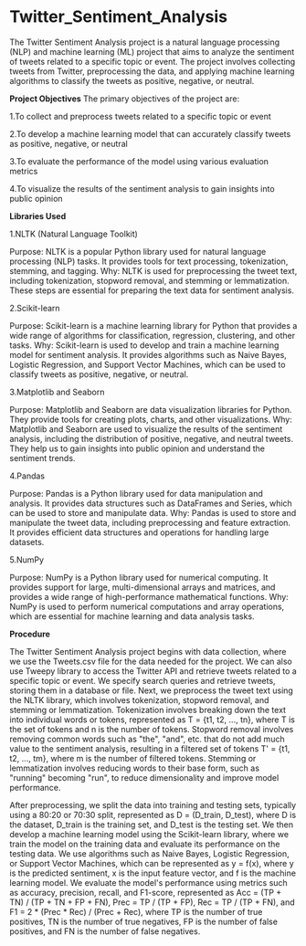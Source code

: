 # Twitter_Sentiment_Analysis
The Twitter Sentiment Analysis project is a natural language processing (NLP) and machine learning (ML) project that aims to analyze the sentiment of tweets related to a specific topic or event. The project involves collecting tweets from Twitter, preprocessing the data, and applying machine learning algorithms to classify the tweets as positive, negative, or neutral.

**Project Objectives**
The primary objectives of the project are:

1.To collect and preprocess tweets related to a specific topic or event

2.To develop a machine learning model that can accurately classify tweets as positive, negative, or neutral

3.To evaluate the performance of the model using various evaluation metrics

4.To visualize the results of the sentiment analysis to gain insights into public opinion

**Libraries Used**

1.NLTK (Natural Language Toolkit)

Purpose: NLTK is a popular Python library used for natural language processing (NLP) tasks. It provides tools for text processing, tokenization, stemming, and tagging.
Why: NLTK is used for preprocessing the tweet text, including tokenization, stopword removal, and stemming or lemmatization. These steps are essential for preparing the text data for sentiment analysis.

2.Scikit-learn

Purpose: Scikit-learn is a machine learning library for Python that provides a wide range of algorithms for classification, regression, clustering, and other tasks.
Why: Scikit-learn is used to develop and train a machine learning model for sentiment analysis. It provides algorithms such as Naive Bayes, Logistic Regression, and Support Vector Machines, which can be used to classify tweets as positive, negative, or neutral.

3.Matplotlib and Seaborn

Purpose: Matplotlib and Seaborn are data visualization libraries for Python. They provide tools for creating plots, charts, and other visualizations.
Why: Matplotlib and Seaborn are used to visualize the results of the sentiment analysis, including the distribution of positive, negative, and neutral tweets. They help us to gain insights into public opinion and understand the sentiment trends.

4.Pandas

Purpose: Pandas is a Python library used for data manipulation and analysis. It provides data structures such as DataFrames and Series, which can be used to store and manipulate data.
Why: Pandas is used to store and manipulate the tweet data, including preprocessing and feature extraction. It provides efficient data structures and operations for handling large datasets.

5.NumPy

Purpose: NumPy is a Python library used for numerical computing. It provides support for large, multi-dimensional arrays and matrices, and provides a wide range of high-performance mathematical functions.
Why: NumPy is used to perform numerical computations and array operations, which are essential for machine learning and data analysis tasks.

**Procedure**

The Twitter Sentiment Analysis project begins with data collection, where we use the Tweets.csv file for the data needed for the project. We can also use Tweepy library to access the Twitter API and retrieve tweets related to a specific topic or event. We specify search queries and retrieve tweets, storing them in a database or file. Next, we preprocess the tweet text using the NLTK library, which involves tokenization, stopword removal, and stemming or lemmatization. Tokenization involves breaking down the text into individual words or tokens, represented as T = {t1, t2, ..., tn}, where T is the set of tokens and n is the number of tokens. Stopword removal involves removing common words such as "the", "and", etc. that do not add much value to the sentiment analysis, resulting in a filtered set of tokens T' = {t1, t2, ..., tm}, where m is the number of filtered tokens. Stemming or lemmatization involves reducing words to their base form, such as "running" becoming "run", to reduce dimensionality and improve model performance.

After preprocessing, we split the data into training and testing sets, typically using a 80:20 or 70:30 split, represented as D = (D_train, D_test), where D is the dataset, D_train is the training set, and D_test is the testing set. We then develop a machine learning model using the Scikit-learn library, where we train the model on the training data and evaluate its performance on the testing data. We use algorithms such as Naive Bayes, Logistic Regression, or Support Vector Machines, which can be represented as y = f(x), where y is the predicted sentiment, x is the input feature vector, and f is the machine learning model. We evaluate the model's performance using metrics such as accuracy, precision, recall, and F1-score, represented as Acc = (TP + TN) / (TP + TN + FP + FN), Prec = TP / (TP + FP), Rec = TP / (TP + FN), and F1 = 2 \* (Prec \* Rec) / (Prec + Rec), where TP is the number of true positives, TN is the number of true negatives, FP is the number of false positives, and FN is the number of false negatives.


